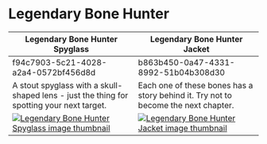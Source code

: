 # Legendary Bone Hunter

| Legendary Bone Hunter Spyglass | Legendary Bone Hunter Jacket |
| ------------------------------ | ---------------------------- |
| f94c7903-5c21-4028-a2a4-0572bf456d8d | b863b450-0a47-4331-8992-51b04b308d30 |
| A stout spyglass with a skull-shaped lens - just the thing for spotting your next target. | Each one of these bones has a story behind it. Try not to become the next chapter. |
| [![Legendary Bone Hunter Spyglass image thumbnail](https://seaofthieves.wiki.gg/images/5/50/Legendary_Bone_Hunter_Spyglass.png)](https://seaofthieves.wiki.gg/wiki/Legendary_Bone_Hunter_Spyglass) | [![Legendary Bone Hunter Jacket image thumbnail](https://seaofthieves.wiki.gg/images/3/38/Legendary_Bone_Hunter_Jacket.png)](https://seaofthieves.wiki.gg/wiki/Legendary_Bone_Hunter_Jacket) |
